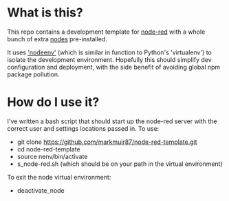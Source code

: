 # What is this?
This repo contains a development template for [node-red](https://github.com/node-red/node-red) with a whole bunch of extra [nodes](http://flows.nodered.org/) pre-installed.

It uses ['nodeenv'](https://github.com/ekalinin/nodeenv) (which is similar in function to Python's 'virtualenv') to isolate the development environment. Hopefully this should simplify dev configuration and deployment, with the side benefit of avoiding global npm package pollution.

# How do I use it?
I've written a bash script that should start up the node-red server with the correct user and settings locations passed in. To use:

* git clone https://github.com/markmuir87/node-red-template.git
* cd node-red-template
* source nenv/bin/activate
* s_node-red.sh (which should be on your path in the virtual environment)

To exit the node virtual environment:

* deactivate_node
